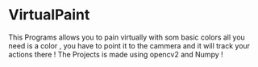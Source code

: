# VirtualPaint
This Programs allows you to pain virtually with som basic colors all you need is a color , you have to point it to the cammera and it will track your actions there ! The Projects is made using opencv2 and Numpy ! 
